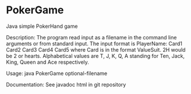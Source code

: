 # PokerGame
Java simple PokerHand game

Description:
	The program read input as a filename in the command line arguments or from standard input. The input format is PlayerName: Card1 Card2 Card3 Card4 Card5 where Card is in the format ValueSuit. 2H would be 2 or hearts. Alphabetical values are T, J, K, Q, A standing for Ten, Jack, King, Queen and Ace respectively.

Usage: 
	java PokerGame optional-filename

Documentation:
	See javadoc html in git repository
